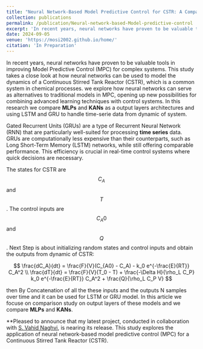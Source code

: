 ```yaml
---
title: "Neural Network-Based Model Predictive Control for CSTR: A Comparative Study of Output Layer Architectures "
collection: publications
permalink: /publication/Neural-network-based-Model-predictive-control
excerpt: 'In recent years, neural networks have proven to be valuable tools in improving Model Predictive Control (MPC) for complex systems. This study takes a close look at how neural networks can be used to model the dynamics of a Continuous Stirred Tank Reactor (CSTR), which is a common system in chemical processes. we explore how neural networks can serve as alternatives to traditional models in MPC, opening up new possibilities for combining advanced learning techniques with control systems. In this research we compare **MLPs** and **KANs** as a output layers architectures and using LSTM and GRU to handle time-serie data from dynamic of system.'
date: 2024-09-05
venue: 'https://mosi2002.github.io/home/'
citation: 'In Preparation'
---
```

In recent years, neural networks have proven to be valuable tools in improving Model Predictive Control (MPC) for complex systems. This study takes a close look at how neural networks can be used to model the dynamics of a Continuous Stirred Tank Reactor (CSTR), which is a common system in chemical processes. we explore how neural networks can serve as alternatives to traditional models in MPC, opening up new possibilities for combining advanced learning techniques with control systems. In this research we compare **MLPs** and **KANs** as a output layers architectures and using LSTM and GRU to handle time-serie data from dynamic of system.

Gated Recurrent Units (GRUs) are a type of Recurrent Neural Network (RNN) that are particularly well-suited for processing **time series** data. GRUs are computationally less expensive than their counterparts, such as Long Short-Term Memory (LSTM) networks, while still offering comparable performance. This efficiency is crucial in real-time control systems where quick decisions are necessary.

The states for CSTR are $$C_A$$ and $$T$$. The control inputs are $$C_A0$$ and $$Q$$. Next Step is about initializing random states and control inputs and obtain the outputs from dynamic of CSTR:

$$
\frac{dC_A}{dt} = \frac{F}{V}(C_{A0} - C_A) - k_0 e^{-\frac{E}{RT}} C_A^2 \\
\frac{dT}{dt} = \frac{F}{V}(T_0 - T) + \frac{-\Delta H}{\rho_L C_P} k_0 e^{-\frac{E}{RT}} C_A^2 + \frac{Q}{\rho_L C_P V}
$$

then By Concatenation of all the these inputs and the outputs N samples over time and it can be used for LSTM or GRU model. In this article we focuse on comparison study on output layers of these models and we compare **MLPs** and **KANs**.

**Pleased to announce that my latest project, conducted in collaboration with [S. Vahid Naghvi](https://scholar.google.com/citations?user=5bT9h5IAAAAJ&hl=en), is nearing its release. This study explores the application of neural network-based model predictive control (MPC) for a Continuous Stirred Tank Reactor (CSTR).

